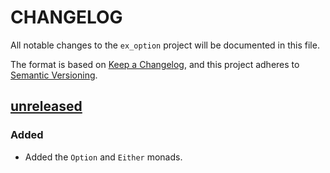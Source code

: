 CHANGELOG
=========

All notable changes to the `ex_option` project will be documented in this file.

The format is based on [Keep a Changelog](https://keepachangelog.com/en/1.1.0/), and this project adheres to
[Semantic Versioning](https://semver.org/spec/v2.0.0.html).


## [unreleased]

### Added

- Added the `Option` and `Either` monads.

[unreleased]: https://github.com/turfapp/ex_option/compare/v0.1.0..HEAD
